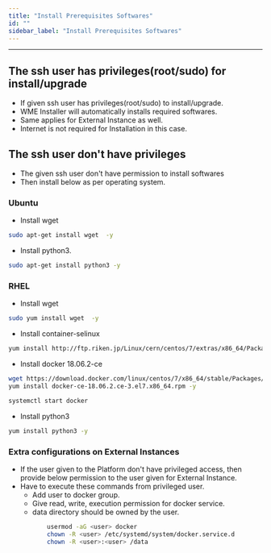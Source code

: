 ```yaml
---
title: "Install Prerequisites Softwares"
id: ""
sidebar_label: "Install Prerequisites Softwares"
---
```

---

## The ssh user has privileges(root/sudo) for install/upgrade

- If given ssh user has privileges(root/sudo) to install/upgrade.
- WME Installer will automatically installs required softwares.
- Same applies for External Instance as well.
- Internet is not required for Installation in this case.

## The ssh user don't have privileges

- The given ssh user don't have permission to install softwares
- Then install below as per operating system.

### Ubuntu

- Install  wget

```bash
sudo apt-get install wget  -y
```

- Install python3.

```bash
sudo apt-get install python3 -y
```

### RHEL

- Install  wget

```bash
sudo yum install wget  -y
```

- Install container-selinux

```bash
yum install http://ftp.riken.jp/Linux/cern/centos/7/extras/x86_64/Packages/container-selinux-2.10-2.el7.noarch.rpm -y
```

- Install docker 18.06.2-ce

```bash
wget https://download.docker.com/linux/centos/7/x86_64/stable/Packages/docker-ce-18.06.2.ce-3.el7.x86_64.rpm
yum install docker-ce-18.06.2.ce-3.el7.x86_64.rpm -y
```

```bash
systemctl start docker
```

- Install python3

```bash
yum install python3 -y
```

### Extra configurations on External Instances
- If the user given to the Platform don't have privileged access, then provide below permission to the user given for External Instance. 
- Have to execute these commands from privileged user.
    - Add user to docker group. 
    - Give read, write, execution permission for docker service.
    - data directory should be owned by the user.
        ```bash
            usermod -aG <user> docker
            chown -R <user> /etc/systemd/system/docker.service.d
            chown -R <user>:<user> /data
        ```